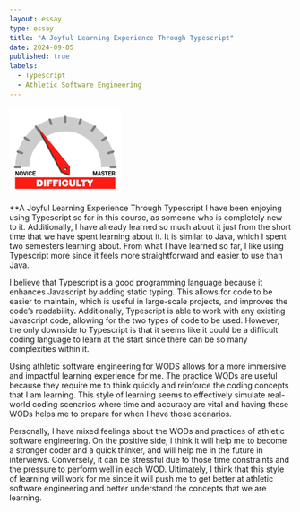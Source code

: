 ```yaml
---
layout: essay
type: essay
title: "A Joyful Learning Experience Through Typescript"
date: 2024-09-05
published: true
labels:
  - Typescript
  - Athletic Software Engineering
---
```


<img width="200px" class="rounded float-start pe-4" src="../img/difficulty/degree_difficulty.jpg">

**A Joyful Learning Experience Through Typescript
I have been enjoying using Typescript so far in this course, as someone who is completely new to it. 
Additionally, I have already learned so much about it just from the short time that we have spent learning about it.
It is similar to Java, which I spent two semesters learning about.
From what I have learned so far, I like using Typescript more since it feels more straightforward and easier to use than Java.  

I believe that Typescript is a good programming language because it enhances Javascript by adding static typing. 
This allows for code to be easier to maintain, which is useful in large-scale projects, and improves the code’s readability.
Additionally, Typescript is able to work with any existing Javascript code, allowing for the two types of code to be used.
However, the only downside to Typescript is that it seems like it could be a difficult coding language to learn at the start since there can be so many complexities within it.

Using athletic software engineering for WODS allows for a more immersive and impactful learning experience for me.
The practice WODs are useful because they require me to think quickly and reinforce the coding concepts that I am learning.
This style of learning seems to effectively simulate real-world coding scenarios where time and accuracy are vital and having these WODs helps me to prepare for when I have those scenarios.

Personally, I have mixed feelings about the WODs and practices of athletic software engineering.
On the positive side, I think it will help me to become a stronger coder and a quick thinker, and will help me in the future in interviews.
Conversely, it can be stressful due to those time constraints and the pressure to perform well in each WOD.
Ultimately, I think that this style of learning will work for me since it will push me to get better at athletic software engineering and better understand the concepts that we are learning. 

